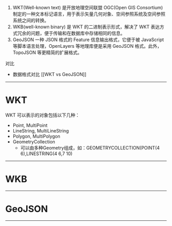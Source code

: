 1. WKT(Well-known text) 是开放地理空间联盟 OGC(Open GIS Consortium) 制定的一种文本标记语言，用于表示矢量几何对象、空间参照系统及空间参照系统之间的转换。
2. WKB(well-known binary) 是 WKT 的二进制表示形式，解决了 WKT 表达方式冗余的问题，便于传输和在数据库中存储相同的信息。
3. GeoJSON 一种 JSON 格式的 Feature 信息输出格式，它便于被 JavaScript 等脚本语言处理，OpenLayers 等地理库便是采用 GeoJSON 格式。此外，TopoJSON 等更精简的扩展格式。

对比
- 数据格式对比 [[WKT vs GeoJSON]]


---

# WKT

WKT 可以表示的对象包括以下几种：

- Point, MultiPoint
- LineString, MultiLineString
- Polygon, MultiPolygon
- GeometryCollection
	- 可以由多种Geometry组成，如：GEOMETRYCOLLECTION(POINT(4 6),LINESTRING(4 6,7 10)

---

# WKB

---

# GeoJSON

---
